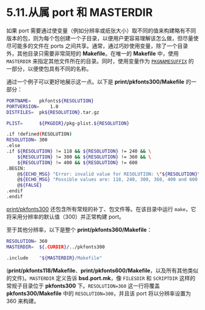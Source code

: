 # 5.11.从属 port 和 MASTERDIR

如果 port 需要通过使变量（例如分辨率或纸张大小）取不同的值来构建略有不同版本的包，则为每个包创建一个子目录，以便用户更容易理解该怎么做，但尽量使尽可能多的文件在 ports 之间共享。通常，通过巧妙使用变量，除了一个目录外，其他目录只需要非常简短的 **Makefile**。在唯一的 **Makefile** 中，使用 `MASTERDIR` 来指定其他文件所在的目录。同时，使用变量作为 [`PKGNAMESUFFIX`](https://docs.freebsd.org/en/books/porters-handbook/makefiles/#porting-pkgname) 的一部分，以便使包具有不同的名称。

通过一个例子可以更好地展示这一点。以下是 **print/pkfonts300/Makefile** 的一部分：


```sh
PORTNAME=	pkfonts${RESOLUTION}
PORTVERSION=	1.0
DISTFILES=	pk${RESOLUTION}.tar.gz

PLIST=		${PKGDIR}/pkg-plist.${RESOLUTION}

.if !defined(RESOLUTION)
RESOLUTION=	300
.else
.if ${RESOLUTION} != 118 && ${RESOLUTION} != 240 && \
	${RESOLUTION} != 300 && ${RESOLUTION} != 360 && \
	${RESOLUTION} != 400 && ${RESOLUTION} != 600
.BEGIN:
	@${ECHO_MSG} "Error: invalid value for RESOLUTION: \"${RESOLUTION}\""
	@${ECHO_MSG} "Possible values are: 118, 240, 300, 360, 400 and 600."
	@${FALSE}
.endif
.endif
```

[print/pkfonts300](https://cgit.freebsd.org/ports/tree/print/pkfonts300/) 还包含所有常规的补丁、包文件等。在该目录中运行 `make`，它将采用分辨率的默认值（300）并正常构建 port。

至于其他分辨率，以下是整个 **print/pkfonts360/Makefile**：

```sh
RESOLUTION=	360
MASTERDIR=	${.CURDIR}/../pkfonts300

.include	"${MASTERDIR}/Makefile"
```

(**print/pkfonts118/Makefile**、**print/pkfonts600/Makefile**，以及所有其他类似的文件)。`MASTERDIR` 定义告诉 **bsd.port.mk**，像 `FILESDIR` 和 `SCRIPTDIR` 这样的常规子目录位于 **pkfonts300** 下。`RESOLUTION=360` 这一行将覆盖 **pkfonts300/Makefile** 中的 `RESOLUTION=300`，并且该 port 将以分辨率设置为 360 来构建。
